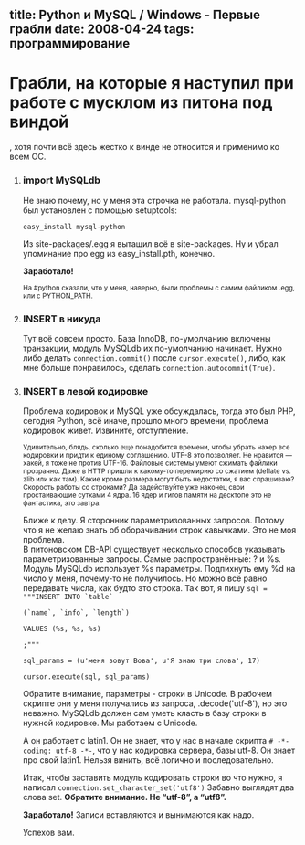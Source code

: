 title: Python и MySQL / Windows - Первые грабли
date: 2008-04-24
tags: программирование
----
<h1>Грабли, на которые я наступил при работе с мусклом из питона под виндой</h1>, хотя почти всё здесь жестко к винде не относится и применимо ко всем ОС.

<ol>
<li><h3>import MySQLdb</h3>
<p>Не знаю почему, но у меня эта строчка не работала. mysql-python был установлен с помощью setuptools:</p>
<code>easy_install mysql-python</code>
<p>
Из site-packages/.egg я вытащил всё в site-packages.
Ну и убрал упоминание про egg из easy_install.pth, конечно.</p>
<p><strong>Заработало!</strong></p>
<p><small>На #python сказали, что у меня, наверно, были проблемы с самим файликом .egg, или с PYTHON_PATH.</small></p></li>
<li><h3>INSERT в никуда</h3>
<p>Тут всё совсем просто. База InnoDB, по-умолчанию включены транзакции, модуль MySQLdb их по-умолчанию начинает. Нужно либо делать <code>connection.commit()</code> после <code>cursor.execute()</code>, либо, как мне больше понравилось, сделать <code>connection.autocommit(True)</code>.</p>
</li>
<li><h3>INSERT в левой кодировке</h3>
<p>Проблема кодировок и MySQL уже обсуждалась, тогда это был PHP, сегодня Python, всё иначе, прошло много времени, проблема кодировок живет. Извините, отступление.</p>
<p><small>Удивительно, блядь, сколько еще понадобится времени, чтобы убрать нахер все кодировки и придти к единому соглашению. UTF-8 это позволяет. Не нравится — хакей, я тоже не против UTF-16. Файловые системы умеют сжимать файлики прозрачно. Даже в HTTP пришли к какому-то перемирию со сжатием (deflate vs. zlib или как там). Какие кроме размера могут быть недостатки, я вас спрашиваю? Скорость работы со строками? Да задействуйте уже наконец свои простаивающие сутками 4 ядра. 16 ядер и гигов памяти на десктопе это не фантастика, это завтра.</small></p>
<p>Ближе к делу. Я сторонник параметризованных запросов. Потому что я не желаю знать об оборачивании строк кавычками. Это не моя проблема.<br>
В питоновском DB-API существует несколько способов указывать параметризованные запросы. Самые распространённые: ? и %s.<br>
Модуль MySQLdb использует %s параметры. Подпихнуть ему %d на число у меня, почему-то не получилось. Но можно всё равно передавать числа, как будто это строка. Так вот, я пишу
<code>sql = """INSERT INTO `table`<br>
(`name`, `info`, `length`)<br>
VALUES (%s, %s, %s)<br>
;"""<br>
sql_params = (u'меня зовут Вова', u'Я знаю три слова', 17)<br>
cursor.execute(sql, sql_params)<br>
</code>
Обратите внимание, параметры - строки в Unicode. В рабочем скрипте они у меня получались из запроса, .decode('utf-8'), но это неважно. MySQLdb должен сам уметь класть в базу строки в нужной кодировке. Мы работаем с Unicode.</p>
<p>А он работает с latin1. Он не знает, что у нас в начале скрипта <code># -*- coding: utf-8 -*-</code>, что у нас кодировка сервера, базы utf-8. Он знает про свой latin1. Нельзя винить, всё логично и последовательно.
</p>
<p>Итак, чтобы заставить модуль кодировать строки во что нужно, я написал <code>connection.set_character_set('utf8')</code>
Забавно выглядят два слова set. <strong>Обратите внимание. Не &ldquo;utf-8&rdquo;, а &ldquo;utf8&rdquo;.</strong></p>
<p><strong>Заработало!</strong> Записи вставляются и вынимаются как надо.
</p>
<p></p>
<p>Успехов вам.</p>
